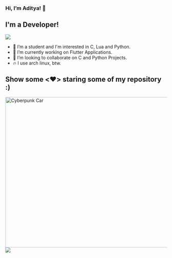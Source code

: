 ### Hi, I’m Aditya! 👋
## I'm a Developer!

![](https://komarev.com/ghpvc/?username=adi-075&color=green)
- 👋 I’m a student and I'm interested in C, Lua and Python.
- 🔭 I’m currently working on Flutter Applications.
- 👻 I’m looking to collaborate on C and Python Projects.
- 🔥 I use arch linux, btw.

## Show some <❤️> staring some of my repository :)

<img src=https://media.giphy.com/media/9zExs2Q2h1EHfE4P6G/giphy.gif alt="Cyberpunk Car" width="600" height="470">

<img src="https://github-readme-stats.vercel.app/api?username=adi-075&&show_icons=true&title_color=ffffff&icon_color=bb2acf&text_color=daf7dc&bg_color=191919">
